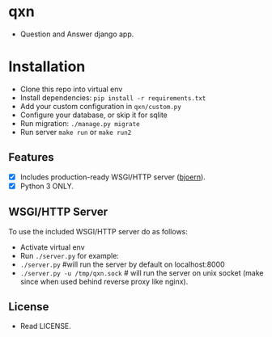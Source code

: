 # qxn
* Question and Answer django app.

# Installation
* Clone this repo into virtual env
* Install dependencies: `pip install -r requirements.txt`
* Add your custom configuration in `qxn/custom.py`
* Configure your database, or skip it for sqlite
* Run migration: `./manage.py migrate`
* Run server `make run` or `make run2`

## Features
- [x] Includes production-ready WSGI/HTTP server ([bjoern](https://github.com/jonashaag/bjoern)).
- [x] Python 3 ONLY.

## WSGI/HTTP Server
To use the included WSGI/HTTP server do as follows:
* Activate virtual env
* Run `./server.py` for example: 
* `./server.py` #will run the server by default on localhost:8000
* `./server.py -u /tmp/qxn.sock` # will run the server on unix socket (make since when used behind reverse proxy like nginx).

## License
* Read LICENSE.


